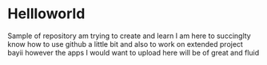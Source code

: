 # Hellloworld
Sample of repository am trying to create and learn
I am here to succinglty know how to use github a little bit and also to work on extended project bayii
however the apps I would want to upload here will be of great and fluid 
